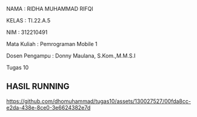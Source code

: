 NAMA            :  RIDHA MUHAMMAD RIFQI

KELAS           :  TI.22.A.5

NIM             :  312210491

Mata Kuliah     : Pemrograman Mobile 1

Dosen Pengampu  : Donny Maulana, S.Kom.,M.M.S.I

Tugas 10



## HASIL RUNNING 





https://github.com/dhomuhammad/tugas10/assets/130027527/00fda8cc-e2da-438e-8ce0-3e6624382e7d






